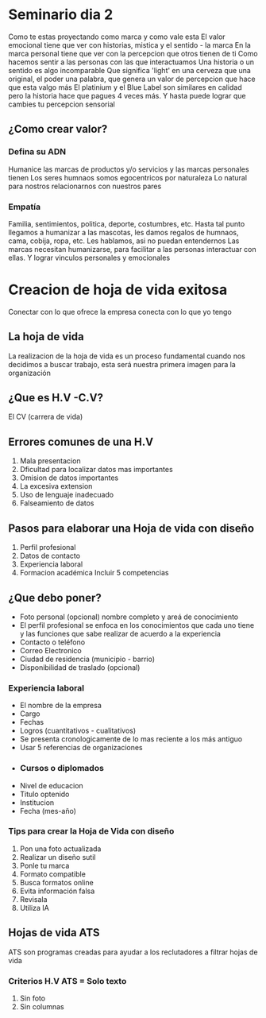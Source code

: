 # Seminario dia 2
Como te estas proyectando como marca y como vale esta
El valor emocional tiene que ver con historias, mistica y el sentido - la marca
En la marca personal tiene que ver con la percepcion que otros tienen de ti
Como hacemos sentir a las personas con las que interactuamos
Una historia o un sentido es algo incomparable
Que significa 'light' en una cerveza que una original, el poder una palabra, que genera un valor de percepcion que hace que esta valgo más
El platinium y el Blue Label son similares en calidad pero la historia hace que pagues 4 veces más.
Y hasta puede lograr que cambies tu percepcion sensorial
## ¿Como crear valor?
### Defina su ADN
Humanice las marcas de productos y/o servicios y las marcas personales tienen
Los seres humnaos somos egocentricos por naturaleza
Lo natural para nostros relacionarnos con nuestros pares
### Empatía
Familia, sentimientos, politica, deporte, costumbres, etc.
Hasta tal punto llegamos a humanizar a las mascotas, les damos regalos de humnaos, cama, cobija, ropa, etc. 
Les hablamos, asi no puedan entendernos
Las marcas necesitan humanizarse, para facilitar a las personas interactuar con ellas.
Y lograr vinculos personales y emocionales
# Creacion de hoja de vida exitosa
Conectar con lo que ofrece la empresa conecta con lo que yo tengo 
## La hoja de vida
La realizacion de la hoja de vida es un proceso fundamental cuando nos decidimos a buscar trabajo, esta será nuestra primera imagen para la organización
## ¿Que es H.V -C.V?
El CV (carrera de vida)
## Errores comunes de una H.V
1. Mala presentacion
2. Dficultad para localizar datos mas importantes
3. Omision de datos importantes
4. La excesiva extension
5. Uso de lenguaje inadecuado
6. Falseamiento de datos
## Pasos para elaborar una Hoja de vida con diseño
1. Perfil profesional
2. Datos de contacto
3. Experiencia laboral
4. Formacion académica
Incluir 5 competencias
## ¿Que debo poner?
- Foto personal (opcional) nombre completo y areá de conocimiento
- El perfil profesional se enfoca en los conocimientos que cada uno tiene y las funciones que sabe realizar de acuerdo a la experiencia
- Contacto o teléfono
- Correo Electronico
- Ciudad de residencia (municipio - barrio)
- Disponibilidad de traslado (opcional)
### Experiencia laboral
- El nombre de la empresa
- Cargo
- Fechas
- Logros (cuantitativos - cualitativos)
- Se presenta cronologicamente de lo mas reciente a los más antiguo
- Usar 5 referencias de organizaciones
- ### Cursos o diplomados
- Nivel de educacion
- Titulo optenido
- Institucion
- Fecha (mes-año)
### Tips para crear la Hoja de Vida con diseño
1. Pon una foto actualizada
2. Realizar un diseño sutil
3. Ponle tu marca
4. Formato compatible
5. Busca formatos online
6. Evita información falsa
7. Revisala
8. Utiliza IA
## Hojas de vida ATS
ATS son programas creadas para ayudar a los reclutadores a filtrar hojas de vida
### Criterios H.V ATS = Solo texto
1. Sin foto
2. Sin columnas
